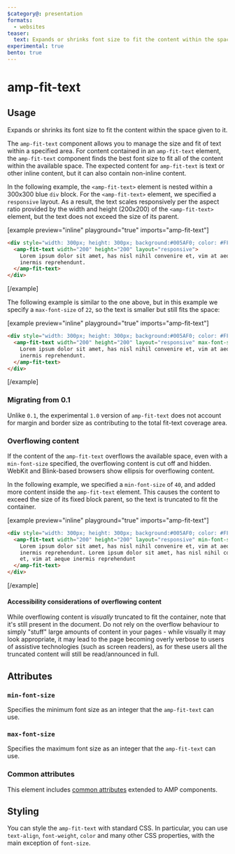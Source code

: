 ```yaml
---
$category@: presentation
formats:
  - websites
teaser:
  text: Expands or shrinks font size to fit the content within the space given.
experimental: true
bento: true
---
```


<!---
Copyright 2021 The AMP HTML Authors. All Rights Reserved.

Licensed under the Apache License, Version 2.0 (the "License");
you may not use this file except in compliance with the License.
You may obtain a copy of the License at

      http://www.apache.org/licenses/LICENSE-2.0

Unless required by applicable law or agreed to in writing, software
distributed under the License is distributed on an "AS-IS" BASIS,
WITHOUT WARRANTIES OR CONDITIONS OF ANY KIND, either express or implied.
See the License for the specific language governing permissions and
limitations under the License.
-->

# amp-fit-text

## Usage

Expands or shrinks its font size to fit the content within the space given to it.

The `amp-fit-text` component allows you to manage the size and fit of text within a specified area. For content contained in an `amp-fit-text` element, the `amp-fit-text` component finds the best font size to fit all of the content within the available space. The expected content for `amp-fit-text` is text or other inline content, but it can also contain non-inline content.

In the following example, the `<amp-fit-text>` element is nested within a 300x300 blue `div` block. For the `<amp-fit-text>` element, we specified a `responsive` layout. As a result, the text scales responsively per the aspect ratio provided by the width and height (200x200) of the `<amp-fit-text>` element, but the text does not exceed the size of its parent.

[example preview="inline" playground="true" imports="amp-fit-text"]

```html
<div style="width: 300px; height: 300px; background:#005AF0; color: #FFF;">
  <amp-fit-text width="200" height="200" layout="responsive">
    Lorem ipsum dolor sit amet, has nisl nihil convenire et, vim at aeque
    inermis reprehendunt.
  </amp-fit-text>
</div>
```

[/example]

The following example is similar to the one above, but in this example we specify a `max-font-size` of `22`, so the text is smaller but still fits the space:

[example preview="inline" playground="true" imports="amp-fit-text"]

```html
<div style="width: 300px; height: 300px; background:#005AF0; color: #FFF;">
  <amp-fit-text width="200" height="200" layout="responsive" max-font-size="22">
    Lorem ipsum dolor sit amet, has nisl nihil convenire et, vim at aeque
    inermis reprehendunt.
  </amp-fit-text>
</div>
```

[/example]

### Migrating from 0.1

Unlike `0.1`, the experimental `1.0` version of `amp-fit-text` does not account for margin and border size as contributing to the total fit-text coverage area.

### Overflowing content

If the content of the `amp-fit-text` overflows the available space, even with a
`min-font-size` specified, the overflowing content is cut off and hidden. WebKit and Blink-based browsers show ellipsis for overflowing content.

In the following example, we specified a `min-font-size` of `40`, and added more content inside the `amp-fit-text` element. This causes the content to exceed the size of its fixed block parent, so the text is truncated to fit the container.

[example preview="inline" playground="true" imports="amp-fit-text"]

```html
<div style="width: 300px; height: 300px; background:#005AF0; color: #FFF;">
  <amp-fit-text width="200" height="200" layout="responsive" min-font-size="40">
    Lorem ipsum dolor sit amet, has nisl nihil convenire et, vim at aeque
    inermis reprehendunt. Lorem ipsum dolor sit amet, has nisl nihil convenire
    et, vim at aeque inermis reprehendunt
  </amp-fit-text>
</div>
```

[/example]

#### Accessibility considerations of overflowing content

While overflowing content is _visually_ truncated to fit the container, note that it's still present in the document. Do not rely on the overflow behaviour to simply "stuff" large amounts of content in your pages - while visually it may look appropriate, it may lead to the page becoming overly verbose to users of assistive technologies (such as screen readers), as for these users all the truncated content will still be read/announced in full.

## Attributes

### `min-font-size`

Specifies the minimum font size as an integer that the `amp-fit-text` can use.

### `max-font-size`

Specifies the maximum font size as an integer that the `amp-fit-text` can use.

### Common attributes

This element includes [common attributes](https://amp.dev/documentation/guides-and-tutorials/learn/common_attributes) extended to AMP components.

## Styling

You can style the `amp-fit-text` with standard CSS. In particular, you can use `text-align`, `font-weight`, `color` and many other CSS properties, with the main exception of `font-size`.
